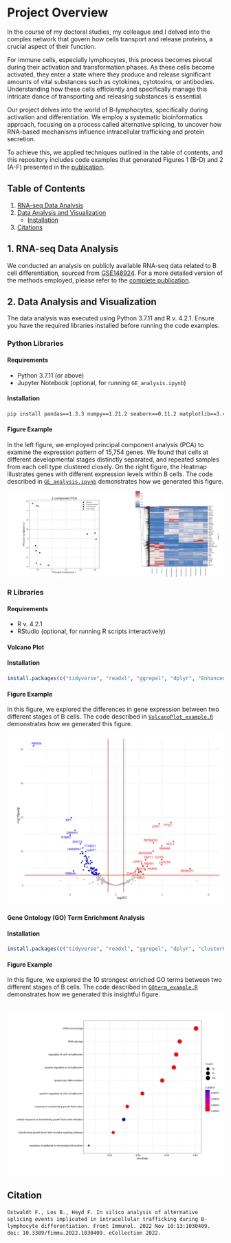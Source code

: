 # Project Overview

In the course of my doctoral studies, my colleague and I delved into the complex network that govern how cells transport and release proteins, a crucial aspect of their function.

For immune cells, especially lymphocytes, this process becomes pivotal during their activation and transformation phases. As these cells become activated, they enter a state where they produce and release significant amounts of vital substances such as cytokines, cytotoxins, or antibodies. Understanding how these cells efficiently and specifically manage this intricate dance of transporting and releasing substances is essential.

Our project delves into the world of B-lymphocytes, specifically during activation and differentiation. We employ a systematic bioinformatics approach, focusing on a process called alternative splicing, to uncover how RNA-based mechanisms influence intracellular trafficking and protein secretion.

To achieve this, we applied techniques outlined in the table of contents, and this repository includes code examples that generated Figures 1 (B-D) and 2 (A-F) presented in the [publication](https://www.frontiersin.org/articles/10.3389/fimmu.2022.1030409/full).

## Table of Contents
1. [RNA-seq Data Analysis](#1-rna-seq-data-analysis)
2. [Data Analysis and Visualization](#2-data-analysis-and-visualization)
   - [Installation](#installation)
3. [Citations](#citations)

## 1. RNA-seq Data Analysis

We conducted an analysis on publicly available RNA-seq data related to B cell differentiation, sourced from [GSE148924](https://www.ncbi.nlm.nih.gov/geo/query/acc.cgi?acc=GSE148924). For a more detailed version of the methods employed, please refer to the [complete publication](https://www.frontiersin.org/articles/10.3389/fimmu.2022.1030409/full).

## 2. Data Analysis and Visualization

The data analysis was executed using Python 3.7.11 and R v. 4.2.1. Ensure you have the required libraries installed before running the code examples.

### Python Libraries

#### Requirements

- Python 3.7.11 (or above)
- Jupyter Notebook (optional, for running `GE_analysis.ipynb`)

#### Installation

```bash
pip install pandas==1.3.3 numpy==1.21.2 seaborn==0.11.2 matplotlib==3.4.3 scikit-learn==0.24.2
```

#### Figure Example

In the left figure, we employed principal component analysis (PCA) to examine the expression pattern of 15,754 genes. We found that cells at different developmental stages distinctly separated, and repeated samples from each cell type clustered closely. On the right figure, the Heatmap illustrates genes with different expression levels within B cells. The code described in [`GE_analysis.ipynb`](GE_analysis.ipynb) demonstrates how we generated this figure. 

![Figure_PCA_Heatmap](Figure_Python.png)

### R Libraries

#### Requirements

- R v. 4.2.1
- RStudio (optional, for running R scripts interactively)

#### Volcano Plot

#### Installation

```R
install.packages(c("tidyverse", "readxl", "ggrepel", "dplyr", "EnhancedVolcano", "ggplot2", "cowplot"))
```
#### Figure Example

In this figure, we explored the differences in gene expression between two different stages of B cells. The code described in [`VolcanoPlot_example.R`](VolcanoPlot_example.R) demonstrates how we generated this figure. 

![Figure_VP](Figure_VolcanoPlot.png)

#### Gene Ontology (GO) Term Enrichment Analysis

#### Installation

```R
install.packages(c("tidyverse", "readxl", "ggrepel", "dplyr", "clusterProfiler", "org.Hs.eg.db", "AnnotationDbi", "ggplot2", "cowplot"))
```
#### Figure Example

In this figure, we explored the 10 strongest enriched GO terms between two different stages of B cells. The code described in [`GOterm_example.R`](GOterm_example.R) demonstrates how we generated this insightful figure. 

![Figure_GO](Figure_GOterm.png)
---


## Citation
```
Ostwaldt F., Los B., Heyd F. In silico analysis of alternative splicing events implicated in intracellular trafficking during B-lymphocyte differentiation. Front Immunol. 2022 Nov 10:13:1030409. doi: 10.3389/fimmu.2022.1030409. eCollection 2022.

